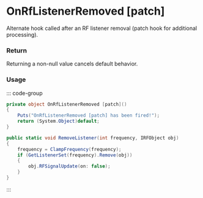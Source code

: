 <Badge type="danger" text="Carbon Compatible"/><Badge type="warning" text="Oxide Compatible"/>
# OnRfListenerRemoved [patch]
Alternate hook called after an RF listener removal (patch hook for additional processing).
### Return
Returning a non-null value cancels default behavior.

### Usage
::: code-group
```csharp [Example]
private object OnRfListenerRemoved [patch]()
{
	Puts("OnRfListenerRemoved [patch] has been fired!");
	return (System.Object)default;
}
```
```csharp [Source — Assembly-CSharp @ RFManager]
public static void RemoveListener(int frequency, IRFObject obj)
{
	frequency = ClampFrequency(frequency);
	if (GetListenerSet(frequency).Remove(obj))
	{
		obj.RFSignalUpdate(on: false);
	}
}

```
:::
